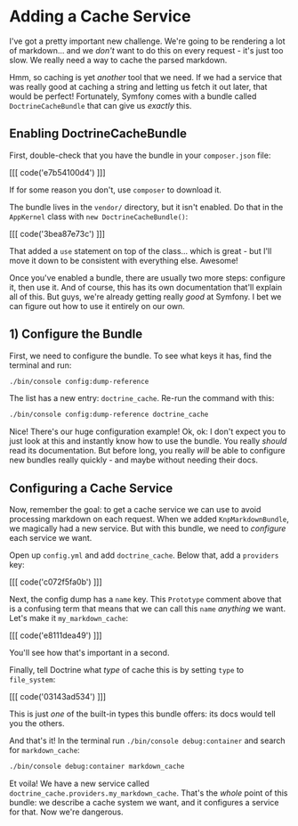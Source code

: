 # Adding a Cache Service

I've got a pretty important new challenge. We're going to be rendering a lot of
markdown... and we *don't* want to do this on every request - it's just too slow.
We really need a way to cache the parsed markdown.

Hmm, so caching is yet *another* tool that we need. If we had a service that was
really good at caching a string and letting us fetch it out later, that would be
perfect! Fortunately, Symfony comes with a bundle called `DoctrineCacheBundle` that
can give us *exactly* this.

## Enabling DoctrineCacheBundle

First, double-check that you have the bundle in your `composer.json` file:

[[[ code('e7b54100d4') ]]]

If for some reason you don't, use `composer` to download it.

The bundle lives in the `vendor/` directory, but it isn't enabled. Do that in the
`AppKernel` class with `new DoctrineCacheBundle()`:

[[[ code('3bea87e73c') ]]]

That added a `use` statement on top of the class... which is great - but I'll move
it down to be consistent with everything else. Awesome!

Once you've enabled a bundle, there are usually two more steps: configure it, then
use it. And of course, this has its own documentation that'll explain all of this.
But guys, we're already getting really *good* at Symfony. I bet we can figure out
how to use it entirely on our own.

## 1) Configure the Bundle

First, we need to configure the bundle. To see what keys it has, find the terminal
and run:

```bash
./bin/console config:dump-reference
```

The list has a new entry: `doctrine_cache`. Re-run the command with this:

```bash
./bin/console config:dump-reference doctrine_cache
```

Nice! There's our huge configuration example! Ok, ok: I don't expect you to just
look at this and instantly know how to use the bundle. You really *should* read its
documentation. But before long, you really *will* be able to configure new bundles
really quickly - and maybe without needing their docs.

## Configuring a Cache Service

Now, remember the goal: to get a cache service we can use to avoid processing markdown
on each request. When we added `KnpMarkdownBundle`, we magically had a new service.
But with this bundle, we need to *configure* each service we want.

Open up `config.yml` and add `doctrine_cache`. Below that, add a `providers` key:

[[[ code('c072f5fa0b') ]]]

Next, the config dump has a `name` key. This `Prototype` comment above that is a
confusing term that means that we can call this `name` *anything* we want. Let's make
it `my_markdown_cache`:

[[[ code('e8111dea49') ]]]

You'll see how that's important in a second.

Finally, tell Doctrine what *type* of cache this is by setting `type` to `file_system`:

[[[ code('03143ad534') ]]]

This is just *one* of the built-in types this bundle offers: its docs would tell
you the others.

And that's it! In the terminal run `./bin/console debug:container` and search for 
`markdown_cache`:

```bash
./bin/console debug:container markdown_cache
```

Et voila! We have a new service called `doctrine_cache.providers.my_markdown_cache`.
That's the *whole* point of this bundle: we describe a cache system we want, and
it configures a service for that. Now we're dangerous.
